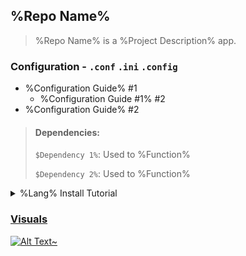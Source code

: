 ## %Repo Name%
> %Repo Name% is a %Project Description% app.


### Configuration - `.conf` `.ini` `.config`
- %Configuration Guide% #1
  - %Configuration Guide #1% #2
- %Configuration Guide% #2


> #### Dependencies:
> `$Dependency 1%`: Used to %Function%
>
> `$Dependency 2%`: Used to %Function%
<details>
  <summary>%Lang% Install Tutorial</summary>

> ### [%Lang% Install Guide](https://www.youtube.com/@GitHub)
> #### [@GitHub](https://www.youtube.com/@GitHub)
> 
>  <a href="https://www.youtube.com/@GitHub">
> <div align="center">
>
>  ![Text](https://placehold.co/600x400/ADD8E6/303030?text=%Lang%+Install+Guide)
>  </div>
>
> Video Description
</details>

### Visuals
![Alt Text~](https://placehold.co/600x400/ADD8E6/303030?text=%Repo%+Visuals)
